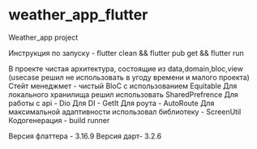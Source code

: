# weather_app_flutter

Weather_app project


Инструкция по запуску - flutter clean && flutter pub get && flutter run





В проекте чистая архитектура, состоящие из data,domain,bloc,view (usecase решил не использовать в угоду времени и малого проекта)
Стейт менеджмет - чистый BloC с использованием Equitable
Для локального хранилища решил использовать SharedPrefrence
Для работы с api - Dio
Для DI - GetIt
Для роута - AutoRoute
Для максимальной адаптивности использовал библиотеку - ScreenUtil
Кодогенерация - build runner 






Версия флаттера - 3.16.9
Версия дарт- 3.2.6